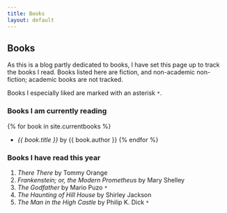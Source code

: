 ```yaml
---
title: Books
layout: default
---
```


## Books

As this is a blog partly dedicated to books, I have set this page up to track
the books I read. Books listed here are fiction, and non-academic non-fiction;
academic books are not tracked.

Books I especially liked are marked with an asterisk  `*`.


### Books I am currently reading

{% for book in site.currentbooks %}
* _{{ book.title }}_ by {{ book.author }}
{% endfor %}


### Books I have read this year

1. _There There_ by Tommy Orange
2. _Frankenstein; or, the Modern Prometheus_ by Mary Shelley
3. _The Godfather_ by Mario Puzo `*`
4. _The Haunting of Hill House_ by Shirley Jackson
5. _The Man in the High Castle_ by Philip K. Dick `*`
